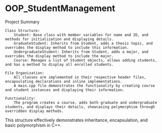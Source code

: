 # OOP_StudentManagement



Project Summary

    Class Structure:
        Student: Base class with member variables for name and ID, and methods for initialization and displaying details.
        GraduateStudent: Inherits from Student, adds a thesis topic, and overrides the display method to include this information.
        UndergraduateStudent: Inherits from Student, adds a major, and overrides the display method to include the major.
        Course: Manages a list of Student objects, allows adding students, and has a method to display all enrolled students.

    File Organization:
        All classes are implemented in their respective header files, encapsulating declarations and inline implementations.
        A main.cpp file demonstrates the functionality by creating course and student instances and displaying their information.

    Functionality:
        The program creates a course, adds both graduate and undergraduate students, and displays their details, showcasing polymorphism through overridden display methods.
This structure effectively demonstrates inheritance, encapsulation, and basic polymorphism in C++.
